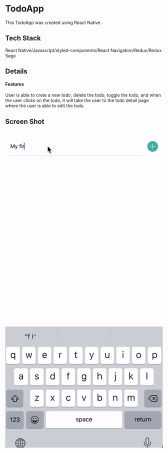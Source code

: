 # TodoApp

This TodoApp was created using React Native.

## Tech Stack

React Native/Javascript/styled-components/React Navigation/Redux/Redux Saga

## Details

#### Features

User is able to crete a new todo, delete the todo, toggle the todo, and when the user clicks on the todo, it will take the user to the todo detail page where the user is able to edit the todo.

## Screen Shot

![](https://github.com/hmhm2292/todoapp-redux-reduxsaga/blob/master/AppImage/ezgif.com-video-to-gif.gif)
